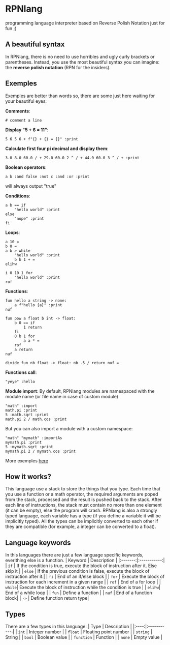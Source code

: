 # RPNlang
programming language interpreter based on Reverse Polish Notation just for fun ;)


## A beautiful syntax
In RPNlang, there is no need to use horribles and ugly curly brackets or parentheses. Instead, you use the most beautiful syntax you can imagine: the **reverse polish notation** (RPN for the insiders).

## Exemples
Exemples are better than words so, there are some just here waiting for your beautiful eyes:

**Comments**:
```
# comment a line
```

**Display "5 + 6 = 11"**:
```
5 6 5 6 + f"{} + {} = {}" :print
```

**Calculate first four pi decimal and display them**:
```
3.0 8.0 60.0 / + 29.0 60.0 2 ^ / + 44.0 60.0 3 ^ / + :print
```

**Boolean operators**:
```
a b :and false :not c :and :or :print
```
will always output "true"

**Conditions**:
```
a b == if
	"hello world" :print 
else
	"nope" :print
fi
```

**Loops**:
```
a 10 =
b 0 =
a b > while
	"hello world" :print
	b b 1 + =
elihw
```

```
i 0 10 1 for
	"hello world" :print
rof
```


**Functions**:
```
fun hello a string -> none:
	a f"hello {a}" :print
nuf
```

```
fun pow a float b int -> float:
	b 0 == if
		1 return
	fi
	0 b 1 for
		a a * =
	rof
	a return
nuf
```

```
divide fun nb float -> float: nb .5 / return nuf =
```

**Functions call**:
```
"yeye" :hello
```

**Module import**:
By default, RPNlang modules are namespaced with the module name (or file name in case of custom module)
```
"math" :import
math.pi :print
5 :math.sqrt :print
math.pi 2 / math.cos :print
```

But you can also import a module with a custom namespace:
```
"math" "mymath" :importAs
mymath.pi :print
5 :mymath.sqrt :print
mymath.pi 2 / mymath.cos :print
```

More exemples [here](https://github.com/Robotechnic/RPNlang/tree/master/examples)


## How it works?
This language use a stack to store the things that you type. Each time that you use a function or a math operator, the required arguments are poped from the stack, processed and the result is pushed back to the stack. After each line of instructions, the stack must contain no more than one element (it can be empty), else the program will crash.
RPNlang is also a strongly typed language, each variable has a type (if you define a variable it will be implicitly typed). All the types can be implicitly converted to each other if they are compatible (for example, a integer can be converted to a float).

## Language keywords
In this languages there are just a few language specific keywords, everithing else is a function.
| Keyword | Description |
|:-------:|:-----------:|
|  `if`   | If the condition is true, execute the block of instruction after it. Else skip it |
| `else`  | If the previous condition is false, execute the block of instruction after it.|
|  `fi`   | End of an if/else block |
|  `for`  | Execute the block of instruction for each increment in a given range |
|  `rof`  | End of a for loop |
|  `while`| Execute the block of instruction while the condition is true |
|  `elihw`| End of a while loop |
|  `fun`  | Define a function |
|  `nuf`  | End of a function block|
|  `->`   | Define function return type|

## Types
There are a few types in this language:
| Type | Description |
|:----:|:-----------:|
| `int` | Integer number |
| `float` | Floating point number |
| `string` | String |
| `bool` | Boolean value |
| `function` | Function |
| `none` | Empty value |
